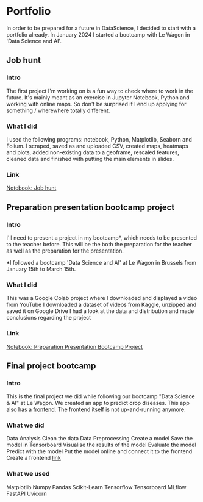 # Portfolio
In order to be prepared for a future in DataScience, I decided to start with a portfolio already.
In January 2024 I started a bootcamp with Le Wagon in 'Data Science and AI'.

## Job hunt
### Intro
The first project I'm working on is a fun way to check where to work in the future. 
It's mainly meant as an exercise in Jupyter Notebook, Python and working with online maps.
So don't be surprised if I end up applying for something / wherewhere totally different.

### What I did
I used the following programs: notebook, Python, Matplotlib, Seaborn and Folium.
I scraped, saved as and uploaded CSV, created maps, heatmaps and plots, added non-existing data to a geoframe,
rescaled features, cleaned data and finished with putting the main elements in slides.

### Link
[Notebook: Job hunt](https://github.com/Zeegeuze/personal-exercises/blob/main/.ipynb_checkpoints/job_preparation-checkpoint.ipynb)

## Preparation presentation bootcamp project
### Intro
I'll need to present a project in my bootcamp*, which needs to be presented to the teacher before. This will be the both the preparation for the teacher as well as the preparation for the presentation.

*I followed a bootcamp 'Data Science and AI' at Le Wagon in Brussels from January 15th to March 15th.

### What I did
This was a Google Colab project where I downloaded and displayed a video from YouTube
I downloaded a dataset of videos from Kaggle, unzipped and saved it on Google Drive
I had a look at the data and distribution and made conclusions regarding the project

### Link
[Notebook: Preparation Presentation Bootcamp Project](https://github.com/Zeegeuze/personal-exercises/blob/main/Preparation_presentation_bootcamp_project.ipynb)

## Final project bootcamp
### Intro
This is the final project we did while following our bootcamp "Data Science & AI" at Le Wagon. We created an app to predict crop diseases. This app also has a [frontend](https://github.com/MahautHDL/save_the_crops_front). The frontend itself is not up-and-running anymore.

### What we did
Data Analysis
Clean the data
Data Preprocessing
Create a model
Save the model in Tensorboard
Visualise the results of the model
Evaluate the model
Predict with the model
Put the model online and connect it to the frontend
Create a frontend [link](https://github.com/MahautHDL/save_the_crops_front)

### What we used
Matplotlib
Numpy
Pandas
Scikit-Learn
Tensorflow
Tensorboard
MLflow
FastAPI
Uvicorn
